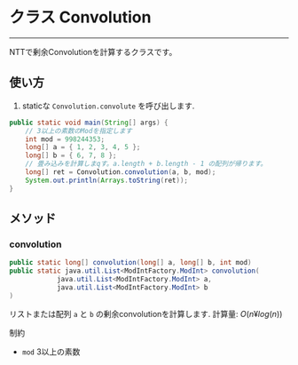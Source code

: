 # クラス Convolution

- - -

NTTで剰余Convolutionを計算するクラスです。

## 使い方

1. staticな `Convolution.convolute` を呼び出します.

```java
public static void main(String[] args) {
    // 3以上の素数のModを指定します
    int mod = 998244353;
    long[] a = { 1, 2, 3, 4, 5 };
    long[] b = { 6, 7, 8 };
    // 畳み込みを計算しまqす。a.length + b.length - 1 の配列が帰ります。
    long[] ret = Convolution.convolution(a, b, mod);
    System.out.println(Arrays.toString(ret));
}
```

## メソッド

### convolution

```java
public static long[] convolution(long[] a, long[] b, int mod) 
public static java.util.List<ModIntFactory.ModInt> convolution(
            java.util.List<ModIntFactory.ModInt> a,
            java.util.List<ModIntFactory.ModInt> b
)
```

リストまたは配列 `a` と `b` の剰余convolutionを計算します.
計算量: $O(n ¥log(n))$

制約
- `mod` 3以上の素数
